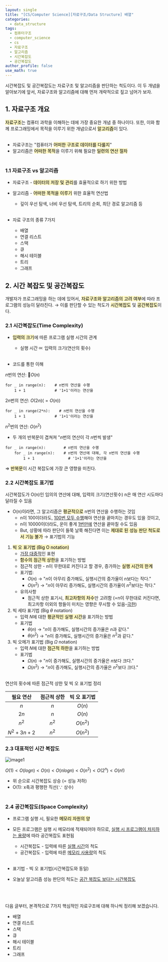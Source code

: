 ```yaml
---
layout: single
title: "[CS/Computer Science][자료구조/Data Structure] 배열"
categories:
  - data_structure
tags:
  - 컴퓨터구조
  - computer_science
  - cs
  - 자료구조
  - 알고리즘
  - 시간복잡도
  - 공간복잡도
author_profile: false
use_math: true
---
```

시간복잡도 및 공간복잡도는 자료구조 및 알고리즘을 판단하는 척도이다.
이 두 개념을 알아보기에 앞서, 자료구조와 알고리즘에 대해 먼저 개략적으로 짚고 넘어가 보자.

## 1. 자료구조 개요
<mark style="background: #FFF3A3A6;">자료구조</mark>는 컴퓨터 과학을 이해하는 데에 가장 중요한 개념 중 하나이다.
또한, 이와 함께 프로그래밍에서 목적을 이루기 위한 개념으로서 <mark style="background: #FFF3A3A6;">알고리즘</mark>이 있다.<br><br>
- 자료구조는 "컴퓨터가 <mark style="background: #FFF3A3A6;">어떠한 구조로 데이터를 다룰지</mark>"
- 알고리즘은 <mark style="background: #FFF3A3A6;">어떠한 목적</mark>을 이루기 위해 필요한 <mark style="background: #FFF3A3A6;">일련의 연산 절차</mark><br><br>

### 1.1 자료구조 vs 알고리즘
-  자료구조 - <mark style="background: #FFF3A3A6;">데이터의 저장 및 관리</mark>를 효율적으로 하기 위한 방법
- 알고리즘 - <mark style="background: #FFF3A3A6;">어떠한 목적을 이루기</mark> 위한 효율적 연산법
	- 깊이 우선 탐색, 너비 우선 탐색, 트리의 순회, 최단 경로 알고리즘 등<br><br>

- 자료 구조의 종류 7가지
	- 배열
	- 연결 리스트
	- 스택
	- 큐
	- 해시 테이블
	- 트리
	- 그래프

## 2. 시간 복잡도 및 공간복잡도
개발자가 프로그래밍을 하는 데에 있어서, <mark style="background: #FFF3A3A6;">자료구조와 알고리즘의 고려 여부</mark>에 따라 프로그램의 성능이 달라진다.
 → 이를 판단할 수 있는 척도가 <mark style="background: #FFF3A3A6;">시간복잡도</mark> 및 <mark style="background: #FFF3A3A6;">공간복잡도</mark>이다.
 
 ### 2.1 시간복잡도(Time Complexity)
- <mark style="background: #FFF3A3A6;">입력의 크기</mark>에 따른 프로그램 실행 시간의 관계
	- 실행 시간 $\propto$  입력의 크기(연산의 횟수)<br><br>

- 코드를 통한 이해

$n$번의 연산: $O(n)$

```
for _ in range(n):    # n번의 연산을 수행
	1 + 1             # '1+1'이라는 연산을
```

$2n$번의 연산: $O(2n) (= O(n))$

```
for _ in range(2*n):    # n번의 연산을 수행
	1 + 1             # '1+1'이라는 연산을
```

$n^2$번의 연산: $O(n^2)$
- 두 개의 반복문이 겹쳐져 "$n$번의 연산이 각 $n$번씩 발생"

```
for _ in range(n):        # n번의 연산을 수행
	for _ in range(n):    # n번의 연산에 대해, 각 n번의 연산을 수행
		1 + 1               # '1+1'이라는 연산을
```

  ⇒ <mark style="background: #FFF3A3A6;">반복문</mark>이 시간 복잡도에 가장 큰 영향을 미친다.

### 2.2 시간복잡도 표기법
시간복잡도가 O(n)인 임의의 연산에 대해, 입력의 크기(연산횟수) n은 매 연산 시도마다 달라질 수 있음
- O(n)이라면, 그 알고리즘은 <mark style="background: #FFF3A3A6;">평균적으로</mark> n번의 연산을 수행하는 것임
	- n이 100이더라도, <u>100번 모두 수행</u>해야 연산을 끝마치는 경우도 있을 것이고,
	- n이 10000이더라도, 운이 좋게 <u>1번만에</u> 연산을 끝마칠 수도 있음
	- But, 상황에 따라 판단이 들쭉 날쭉 해진다면 이는 <mark style="background: #FFF3A3A6;">제대로 된 성능 판단 척도로서 기능 불가</mark>
	 → 표기법의 기능

1. <mark style="background: #FFF3A3A6;">빅 오 표기법 (Big O notation)</mark>
	- <u>가장 대중적</u>인 표현
	- <mark style="background: #FFF3A3A6;">함수의 점근적 상한</mark>을 표기하는 방법
	- 점근적 상한 - n이 무한대로 커진다고 할 경우, 증가하는 <mark style="background: #FFF3A3A6;">실행 시간의 한계</mark>
	- 표기법: 
		- $O(n)$ → "$n$이 아무리 증가해도, 실행시간의 증가율이 $n$보다는 작다."
		- $O(n^2)$ → "$n$이 아무리 증가해도, 실행시간의 증가율이 $n^2$보다는 작다."
	- 유의사항
		- 점근적 상한 표기시, <mark style="background: #FFF3A3A6;">최고차항의 차수</mark>만 고려함
		  (=n이 무한대로 커진다면, 최고차항 이외의 항들이 미치는 영향은 무시할 수 있음-<u>극한</u>)
2. 빅 세타 표기법 (Big $\theta$ notation)
	- 입력 $N$에 대한 <mark style="background: #FFF3A3A6;">평균적인 실행 시간</mark>을 표기하는 방법
	- 표기법
		- $\theta(n)$ → "$n$이 증가해도, 실행시간의 증가율은 $n$과 같다."
		- $\theta(n^2)$ → "$n$이 증가해도, 실행시간의 증가율은 $n^2$과 같다."
3. 빅 오메가 표기법 (Big $\Omega$ notation)
	- 입력 $N$에 대한 <mark style="background: #FFF3A3A6;">점근적 하한</mark>을 표기하는 방법
	- 표기법
		- $\Omega(n)$ → "$n$이 증가해도, 실행시간의 증가율은 $n$보다 크다."
		- $\Omega(n^2)$ → "$n$이 증가해도, 실행시간의 증가율은 $n^2$보다 크다."<br><br>

연산의 횟수에 따른 점근적 상한 및 빅 오 표기법 정리

|   필요 연산    | 점근적 상한 | 빅 오 표기법  |
| :--------: | :----: | :------: |
|    $n$     |  $n$   |  $O(n)$  |
|    $2n$    |  $n$   |  $O(n)$  |
|   $n^2$    | $n^2$  | $O(n^2)$ |
| $N^2+3n+2$ | $n^2$  | $O(n^2)$ |

### 2.3 대표적인 시간 복잡도

![image1](../../images/2025-03-18-cs_basic-4_1/image1.png)

$O(1) < O(log n) < O(n) < O(n log n) < O(n^2) < O(2^n) < O(n!)$ 
- 위 순으로 시간복잡도 상승
  (= 성능 저하)
- O(1): x축과 평행한 직선($\because$ 상수)<br><br>

### 2.4 공간복잡도(Space Complexity)
- 프로그램 실행 시, 필요한 <mark style="background: #FFF3A3A6;">메모리 자원의 양</mark>
- 모든 프로그램은 실행 시 메모리에 적재되어야 하므로, <u>실행 시 프로그램이 차지하는 용량</u>에 따라 공간복잡도 표현됨
	- 시간복잡도 - 입력에 따른 <u>실행 시간</u>의 척도
	- 공간복잡도 - 입력에 따른 <u>메모리 사용량</u>의 척도<br><br>

- 표기법 - 빅 오 표기법(시간복잡도와 동일)
- 오늘날 알고리즘 성능 판단의 척도는 <u>공간 복잡도 보다는 시간복잡도</u><br><br>
<br><br>

다음 글부터, 본격적으로 7가지 핵심적인 자료구조에 대해 하나씩 정리해 보겠습니다.
- 배열
- 연결 리스트
- 스택
- 큐
- 해시 테이블
- 트리
- 그래프